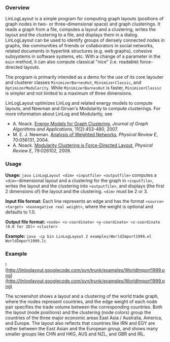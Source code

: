 ### Overview ###

LinLogLayout is a simple program for computing graph layouts
(positions of graph nodes in two- or three-dimensional space)
and graph clusterings.
It reads a graph from a file, computes a layout and a clustering, writes
the layout and the clustering to a file, and displays them in a dialog.
LinLogLayout can be used to identify groups of densely connected nodes
in graphs, like communities of friends or collaborators in social networks,
related documents in hyperlink structures (e.g. web graphs),
cohesive subsystems in software systems, etc.
With a change of a parameter in the `main` method,
it can also compute classical "nice" (i.e. readable) force-directed layouts.

The program is primarily intended as a demo for the use of its core layouter
and clusterer classes `MinimizerBarnesHut`, `MinimizerClassic`,
and `OptimizerModularity`.  While `MinimizerBarnesHut` is faster, `MinimizerClassic`
is simpler and not limited to a maximum of three dimensions.

LinLogLayout optimizes LinLog and related energy models to compute layouts,
and Newman and Girvan's Modularity to compute clusterings.  For more information about LinLog and Modularity, see
  * A. Noack. [Energy Models for Graph Clustering](http://jgaa.info/volume11.html), _Journal of Graph Algorithms and Applications_, 11(2):453-480, 2007.
  * M. E. J. Newman. [Analysis of Weighted Networks](http://arxiv.org/abs/cond-mat/0407503), _Physical Review E_, 70:056131, 2004.
  * A. Noack. [Modularity Clustering is Force-Directed Layout](http://arxiv.org/abs/0807.4052), _Physical Review E_, 79:026102, 2009.


### Usage ###

**Usage:** `java LinLogLayout <dim> <inputfile> <outputfile>`
computes a `<dim>`-dimensional layout and a clustering for the graph
in `<inputfile>`, writes the layout and the clustering into `<outputfile>`,
and displays (the first 2 dimensions of) the layout and the clustering.
`<dim>` must be 2 or 3.

**Input file format:**
Each line represents an edge and has the format `<source> <target> <nonnegative real weight>`, where the weight is optional and defaults to 1.0.

**Output file format:**
`<node> <x-coordinate> <y-coordinate> <z-coordinate (0.0 for 2D)> <cluster>`

**Example:**
`java -cp bin LinLogLayout 2 examples/WorldImport1999.el WorldImport1999.lc`


### Example ###

![http://linloglayout.googlecode.com/svn/trunk/examples/WorldImport1999.png](http://linloglayout.googlecode.com/svn/trunk/examples/WorldImport1999.png)

The screenshot shows a layout and a clustering of the world trade graph, where the nodes represent countries, and the edge weight of each node pair specifies the trade volume between the corresponding countries.  Both the layout (node positions) and the clustering (node colors) group the countries of the three major economic areas East Asia / Australia, America, and Europe.  The layout also reflects that countries like IRN and EGY are rather between the East Asian and the European group, and shows many smaller groups like CHN and HKG, AUS and NZL, and GBR and IRL.